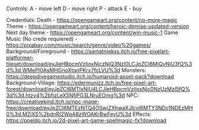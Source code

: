 Controls:
A - move left
D - move right
P - attack
E - buy

Credentials:
Death - https://opengameart.org/content/no-more-magic
Theme - https://opengameart.org/content/heroic-demise-updated-version
Next day theme - https://opengameart.org/content/win-music-1
Game Music (No crede requiered) - https://pixabay.com/music/search/genre/video%20games/
Background/Foreground - https://aamatniekss.itch.io/free-pixelart-platformer-tileset/download/eyJleHBpcmVzIjoxNjczNjQ3NzI0LCJpZCI6MjQyNjU3fQ%3d%3d.WMePI0AsMHGnoXtqoPKrx7fcLVU%3d
Monsters: https://deepdivegamestudio.itch.io/humanoid-asset-pack?download
Background-Village: https://edermunizz.itch.io/free-pixel-art-forest/download/eyJpZCI6MTIxNjU4LCJleHBpcmVzIjoxNjc0NzUzMzI5fQ%3d%3d.htzy4%2bfizLeX5NfjPG3LNruEOmg%3d
NPC: https://creativekind.itch.io/npc-mage-free/download/eyJpZCI6MTEzNTQ4OSwiZXhwaXJlcyI6MTY3NDc1NDEzMH0%3d.MZiXS%2bdnRI2WqA8zWOAKrBwFeyU%3d
Effects: https://ppeldo.itch.io/2d-pixel-art-game-spellmagic-fx?download